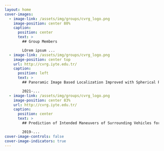 ```yaml
---
layout: home
cover-images:
  - image-link: /assets/img/groups/cvrg_logo.png
    image-position: center 80%
    caption:
      position: center
      text: >
        ## Group Members

        LOrem ipsum ...
  - image-link: /assets/img/groups/cvrg_logo.png
    image-position: center top
    url: http://cvrg.iyte.edu.tr/
    caption:
      position: left
      text: >
        ## Panoramic Image Based Localization Improved with Spherical Representations and Semantic Descriptors

        2021-...
  - image-link: /assets/img/groups/cvrg_logo.png
    image-position: center 83%
    url: http://cvrg.iyte.edu.tr/
    caption:
      position: center
      text: >
        ## Prediction of Intended Maneuvers of Surrounding Vehicles for Driver Assistance Systems

        2019-...
cover-image-controls: false
cover-image-indicators: true
---
```

